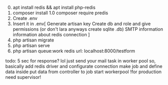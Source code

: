 0. apt install redis && apt install php-redis
1. composer install
1.0 composer require predis
2. Create .env
3. Insert it in .env[
Generate artisan key
Create db and role and give permissions (or don't lara anyways create sqlite .db)
SMTP information
information about redis connection
]
4. php artisan migrate
5. php artisan serve
6. php artisan queue:work redis
url: localhost:8000/testform


todo: 5 sec for response? lol just send your mail task in worker pool
so, basically add redis driver and configurate connection
make job and define data inside
put data from controller to job
start workerpool
!for production need supervisor!
